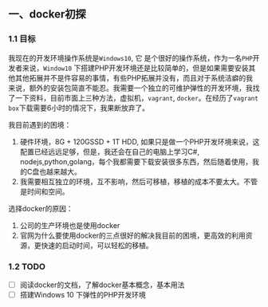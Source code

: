 ## 一、docker初探 

### 1.1 目标
 我现在的开发环境操作系统是`Windows10`, 它 是个很好的操作系统，作为一名`PHP`开发者来说，`Window10` 下搭建PHP开发环境还是比较简单的，但是如果需要安装其他其他拓展并不是件容易的事情，有些PHP拓展并没有，而且对于系统洁癖的我来说，额外的安装包简直不能忍。我需要一个独立的可维护弹性的开发环境，我找了一下资料，目前市面上三种方法，虚拟机，`vagrant`, `docker`。在经历了`vagrant box`下载需要6小时的情况下，我果断放弃了。

 我目前遇到的困境：

 1. 硬件环境，8G + 120GSSD + 1T HDD, 如果只是做一个PHP开发环境来说，这配置已经远远足够，但是，我还会在自己的电脑上学习C#, nodejs,python,golang，每个我都需要下载安装很多东西，然后随着使用，我的C盘也越来越大。
 2. 我需要相互独立的环境，互不影响，然后可移植，移植的成本不要太大。不管是时间和空间。
 
 选择docker的原因：

 1. 公司的生产环境也是使用docker
 2. 官网为什么要使用docker的三点很好的解决我目前的困境，更高效的利用资源，更快速的启动时间，可以轻松的移植。

 ### 1.2 TODO

 - [ ] 阅读docker的文档，了解docker基本概念，基本用法
 - [ ] 搭建Windows 10 下弹性的PHP开发环境

 ##